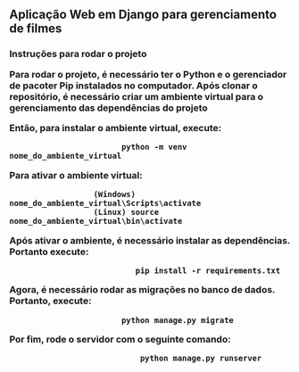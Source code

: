 <h2> Aplicação Web em Django para gerenciamento de filmes

<h3> Instruções para rodar o projeto
 
 Para rodar o projeto, é necessário ter o Python e o gerenciador de pacoter Pip instalados no computador. Após clonar o repositório, é necessário criar um ambiente virtual para o gerenciamento das dependências do projeto
 <p> Então, para instalar o ambiente virtual, execute: 
 
					    	python -m venv nome_do_ambiente_virtual
	
<p> Para ativar o ambiente virtual:

					  (Windows) nome_do_ambiente_virtual\Scripts\activate
					  (Linux) source nome_do_ambiente_virtual\bin\activate
					
<p> Após ativar o ambiente, é necessário instalar as dependências. Portanto execute:
	
					    	   pip install -r requirements.txt
								
<p> Agora, é necessário rodar as migrações no banco de dados. Portanto, execute:
	
						  	python manage.py migrate
							
<p> Por fim, rode o servidor com o seguinte comando:
	
						        python manage.py runserver
